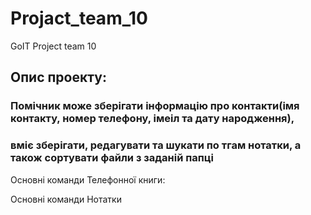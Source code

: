 # Projact_team_10
GoIT Project team 10

## Опис проекту:
### Помічник може зберігати інформацію про контакти(імя контакту, номер телефону, імеіл та дату народження), 
### вміє зберігати, редагувати та шукати по тгам нотатки, а також сортувати файли з заданій папці

Основні команди Телефонної книги:

Основні команди Нотатки


